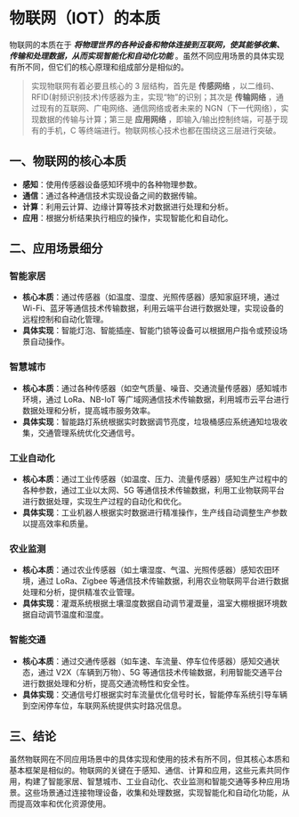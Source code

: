 # 物联网（IOT）的本质

物联网的本质在于 **_将物理世界的各种设备和物体连接到互联网，使其能够收集、传输和处理数据，从而实现智能化和自动化功能_** 。虽然不同应用场景的具体实现有所不同，但它们的核心原理和组成部分是相似的。

> 实现物联网有着必要且核心的 3 层结构，首先是 **传感网络** ，以二维码、RFID(射频识别技术)传感器为主，实现“物”的识别；其次是 **传输网络** ，通过现有的互联网、广电网络、通信网络或者未来的 NGN（下一代网络），实现数据的传输与计算；第三是 **应用网络** ，即输入/输出控制终端，可基于现有的手机，C 等终端进行。物联网核心技术也都在围绕这三层进行突破。

## 一、物联网的核心本质

- **感知**：使用传感器设备感知环境中的各种物理参数。
- **通信**：通过各种通信技术实现设备之间的数据传输。
- **计算**：利用云计算、边缘计算等技术对数据进行处理和分析。
- **应用**：根据分析结果执行相应的操作，实现智能化和自动化。

## 二、应用场景细分

### 智能家居

- **核心本质**：通过传感器（如温度、湿度、光照传感器）感知家庭环境，通过 Wi-Fi、蓝牙等通信技术传输数据，利用云端平台进行数据处理，实现设备的远程控制和自动化管理。
- **具体实现**：智能灯泡、智能插座、智能门锁等设备可以根据用户指令或预设场景自动操作。

### 智慧城市

- **核心本质**：通过各种传感器（如空气质量、噪音、交通流量传感器）感知城市环境，通过 LoRa、NB-IoT 等广域网通信技术传输数据，利用城市云平台进行数据处理和分析，提高城市服务效率。
- **具体实现**：智能路灯系统根据实时数据调节亮度，垃圾桶感应系统通知垃圾收集，交通管理系统优化交通信号。

### 工业自动化

- **核心本质**：通过工业传感器（如温度、压力、流量传感器）感知生产过程中的各种参数，通过工业以太网、5G 等通信技术传输数据，利用工业物联网平台进行数据处理，实现生产过程的自动化和优化。
- **具体实现**：工业机器人根据实时数据进行精准操作，生产线自动调整生产参数以提高效率和质量。

### 农业监测

- **核心本质**：通过农业传感器（如土壤湿度、气温、光照传感器）感知农田环境，通过 LoRa、Zigbee 等通信技术传输数据，利用农业物联网平台进行数据处理和分析，提供精准农业管理。
- **具体实现**：灌溉系统根据土壤湿度数据自动调节灌溉量，温室大棚根据环境数据自动调节温度和湿度。

### 智能交通

- **核心本质**：通过交通传感器（如车速、车流量、停车位传感器）感知交通状态，通过 V2X（车辆到万物）、5G 等通信技术传输数据，利用智能交通平台进行数据处理和分析，提高交通流畅性和安全性。
- **具体实现**：交通信号灯根据实时车流量优化信号时长，智能停车系统引导车辆到空闲停车位，车联网系统提供实时路况信息。

## 三、结论

虽然物联网在不同应用场景中的具体实现和使用的技术有所不同，但其核心本质和基本框架是相似的。物联网的关键在于感知、通信、计算和应用，这些元素共同作用，构建了智能家居、智慧城市、工业自动化、农业监测和智能交通等多种应用场景。这些场景通过连接物理设备，收集和处理数据，实现智能化和自动化功能，从而提高效率和优化资源使用。
